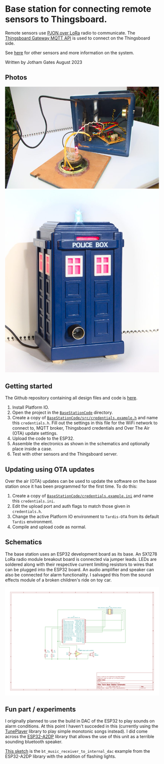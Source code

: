 # Base station for connecting remote sensors to Thingsboard.
Remote sensors use [PJON over LoRa](https://github.com/gioblu/PJON) radio to communicate.
The [Thingsboard Gateway MQTT API](https://thingsboard.io/docs/reference/gateway-mqtt-api/) is used to connect on the Thingsboard side.

See [here](https://github.com/jgOhYeah/Farm-PJON-LoRa-network) for other sensors and more information on the system.

Written by Jotham Gates
August 2023

## Photos
<!-- <img src="Photos/Inside.jpg" alt="Inside the enclosure." width="50%">
<img src="Photos/Completed.jpg" alt="The completed unit." width="49%"> -->
![Inside the enclosure.](Photos/Inside.jpg)
![The completed unit.](Photos/Completed.jpg)

## Getting started
The Github repository containing all design files and code is [here](https://github.com/jgOhYeah/FarmBaseStation).

1. Install Platform IO.
2. Open the project in the [`BaseStationCode`](./BaseStationCode/) directory.
3. Create a copy of [`BaseStationCode/src/credentials.example.h`](./BaseStationCode/src/credentials.example.h) and name this `credentials.h`. Fill out the settings in this file for the WiFi network to connect to,
MQTT broker, Thingsboard credentials and Over The Air (OTA) update settings.
1. Upload the code to the ESP32.
2. Assemble the electronics as shown in the schematics and optionally place inside a case.
3. Test with other sensors and the Thingsboard server.

## Updating using OTA updates
Over the air (OTA) updates can be used to update the software on the base station once it has been programmed for the first time. To do this:
1. Create a copy of [`BaseStationCode/credentials.example.ini`](./BaseStationCode/credentials.example.ini) and name this `credentials.ini`. 
2. Edit the upload port and auth flags to match those given in `credentials.h`.
3. Change the active Platform IO environment to `Tardis-OTA` from its default `Tardis` environment.
4. Compile and upload code as normal.

## Schematics
The base station uses an ESP32 development board as its base. An SX1278 LoRa radio module breakout board is connected via jumper leads. LEDs are soldered along with their respective current limiting resistors to wires that can be plugged into the ESP32 board. An audio amplifier and speaker can also be connected for alarm functionality. I salvaged this from the sound effects module of a broken children's ride on toy car.

![The schematic for the base station](BaseStationSchematics/Exports/BaseStationSchematics.svg)

## Fun part / experiments
I originally planned to use the build in DAC of the ESP32 to play sounds on alarm conditions. At this point I haven't succeded in this (currently using the [TunePlayer](https://github.com/jgOhYeah/TunePlayer) library to play simple monotonic songs instead). I did come across the [ESP32-A2DP](https://github.com/pschatzmann/ESP32-A2DP) library that allows the use of this unit as a terrible sounding bluetooth speaker.

[This sketch](Fun/BluetoothSpeaker/BluetoothSpeaker.ino) is the `bt_music_receiver_to_internal_dac` example from the ESP32-A2DP library with the addition of flashing lights.